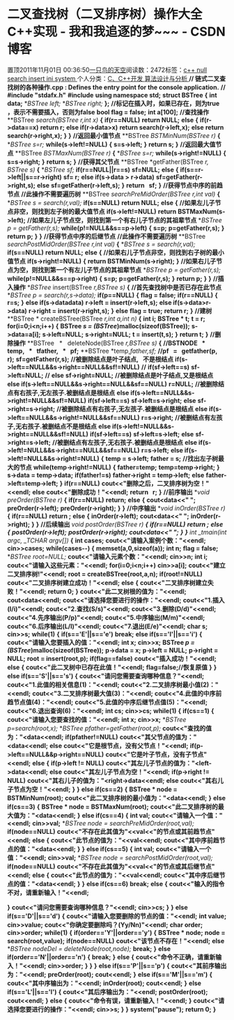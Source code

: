 
# 二叉查找树（二叉排序树）操作大全C++实现 - 我和我追逐的梦~~~ - CSDN博客


置顶2011年11月01日 00:36:50[一只鸟的天空](https://me.csdn.net/heyongluoyao8)阅读数：2472标签：[c++																](https://so.csdn.net/so/search/s.do?q=c++&t=blog)[null																](https://so.csdn.net/so/search/s.do?q=null&t=blog)[search																](https://so.csdn.net/so/search/s.do?q=search&t=blog)[insert																](https://so.csdn.net/so/search/s.do?q=insert&t=blog)[ini																](https://so.csdn.net/so/search/s.do?q=ini&t=blog)[system																](https://so.csdn.net/so/search/s.do?q=system&t=blog)[
							](https://so.csdn.net/so/search/s.do?q=ini&t=blog)[
																					](https://so.csdn.net/so/search/s.do?q=insert&t=blog)个人分类：[C、C++开发																](https://blog.csdn.net/heyongluoyao8/article/category/908444)[算法设计与分析																](https://blog.csdn.net/heyongluoyao8/article/category/961150)[
							](https://blog.csdn.net/heyongluoyao8/article/category/908444)
[
				](https://so.csdn.net/so/search/s.do?q=insert&t=blog)
[
			](https://so.csdn.net/so/search/s.do?q=insert&t=blog)
[
		](https://so.csdn.net/so/search/s.do?q=search&t=blog)
[
	](https://so.csdn.net/so/search/s.do?q=null&t=blog)
[
	](https://so.csdn.net/so/search/s.do?q=c++&t=blog)
**// 链式二叉查找树的各种操作.cpp : Defines the entry point for the console application.**
**//**
**\#include "stdafx.h"**
**\#include<iostream>**
**using namespace std;**
**struct BSTree**
**{**
**int data;**
**BSTree *left;**
**BSTree *right;**
**};**
**//标记在插入时，如果已存在，则为true ，表示不需要插入，否则为false**
**bool flag = false;**
**int a[100];**
**//查找操作**
**BSTree *search(BSTree *r,int x)**
**{**
**if(r==NULL)**
**return NULL;**
**else**
**{**
**if(r->data==x)**
**return r;**
**else if(r->data>x)**
**return search(r->left,x);**
**else**
**return search(r->right,x);**
**}**
**}**
**//返回最小值节点**
**BSTree *BSTMinNum(BSTree *r)**
**{**
**BSTree *s=r;**
**while(s->left!=NULL)**
**{**
**s=s->left;**
**}**
**return s;**
**}**
**//返回最大值节点**
**BSTree *BSTMaxNum(BSTree *r)**
**{**
**BSTree *s=r;**
**while(s->right!=NULL)**
**{**
**s=s->right;**
**}**
**return s;**
**}**
**//获得其父节点**
**BSTree *getFather(BSTree *r,  BSTree *s)**
**{**
**BSTree *sf;**
**if(r==NULL||r==s)**
**sf=NULL;**
**else**
**{**
**if(s==r->left||s==r->right)**
**sf= r;**
**else if(s->data > r->data)**
**sf=getFather(r->right,s);**
**else**
**sf=getFather(r->left,s);**
**}**
**return   sf;**
**}**
**//获得节点中序的前趋节点**
**//此操作不需要遍历树**
**BSTree *searchPreMidOrder(BSTree *r,int val)**
**{**
**BSTree *s = search(r,val);**
**if(s==NULL)**
**return NULL;**
**else**
**{**
**//如果左儿子节点非空，则找到左子树的最大值节点**
**if(s->left!=NULL)**
**return BSTMaxNum(s->left);**
**//如果左儿子节点空，则找到第一个有右儿子节点的其祖辈节点**
**BSTree  *p = getFather(r,s);**
**while(p!=NULL&&s==p->left)**
**{**
**s=p;**
**p=getFather(r,s);**
**}**
**return p;**
**}**
**}**
**//获得节点中序的后继节点**
**//此操作不需要遍历树**
**BSTree *searchPostMidOrder(BSTree *r,int val)**
**{**
**BSTree *s = search(r,val);**
**if(s==NULL)**
**return NULL;**
**else**
**{**
**//如果右儿子节点非空，则找到右子树的最小值节点**
**if(s->right!=NULL)**
**{**
**return BSTMinNum(s->right);**
**}**
**//如果右儿子节点为空，则找到第一个有左儿子节点的其祖辈节点**
**BSTree *p = getFather(r,s);**
**while(p!=NULL&&s==p->right)**
**{**
**s=p;**
**p=getFather(r,s);**
**}**
**return p;**
**}**
**}**
**//插入操作**
**BSTree* insert(BSTree *r,BSTree *s)**
**{**
**//首先查找树中是否已存在此节点**
**BSTree *p = search(r,s->data);**
**if(p==NULL)**
**{**
**flag = false;**
**if(r==NULL)**
**{**
**r=s;**
**}**
**else if(s->data<r->data)**
**r->left = insert(r->left,s);**
**else if(s->data>r->data)**
**r->right = insert(r->right,s);**
**}**
**else**
**flag = true;**
**return r;**
**}**
**//建树**
**BSTree * createBSTree(BSTree *r,int *a,int n)**
**{**
**int i;**
**BSTree * t;**
**t = r;**
**for(i=0;i<n;i++)**
**{**
**BSTree *s = (BSTree*)malloc(sizeof(BSTree));**
**s->data=a[i];**
**s->left=NULL;**
**s->right=NULL;**
**t = insert(t,s);**
**}**
**return t;**
**}**
**//删除操作**
**BSTree   *   deleteNode(BSTree *r,BSTree *s)**
**{**
**//BSTNODE   *   temp,   *   tfather,   *   pf;**
**BSTree *temp,*father,*sf;**
**//pf   =   getfather(p,   r);**
**sf=getFather(r,s);**
**//被删除结点是叶子结点,   不是根结点**
**if(s->left==NULL&&s->right==NULL&&sf!=NULL)**
**//**
**if(sf->left==s)**
**sf->left=NULL;**
**//**
**else**
**sf->right=NULL;**
**//被删除结点是叶子结点,又是根结点**
**else if(s->left==NULL&&s->right==NULL&&sf==NULL)**
**r=NULL;**
**//被删除结点有右孩子,无左孩子.被删结点是根结点**
**else if(s->left==NULL&&s->right!=NULL&&sf!=NULL)**
**if(sf->left==s)**
**sf->left=s->right;**
**else**
**sf->right=s->right;**
**//被删除结点有右孩子,无左孩子.被删结点是根结点**
**else if(s->left==NULL&&s->right!=NULL&&sf==NULL)**
**r=s->right;**
**//被删结点有左孩子,无右孩子.被删结点不是根结点**
**else if(s->left!=NULL&&s->right==NULL&&sf!=NULL)**
**if(sf->left==s)**
**sf->left=s->left;**
**else**
**sf->right=s->left;**
**//被删结点有左孩子,无右孩子.被删结点是根结点**
**else if(s->left!=NULL&&s->right==NULL&&sf==NULL)**
**r=s->left;**
**else if(s->left!=NULL&&s->right!=NULL)**
**{**
**temp = s->left;**
**father = s;**
**//找出左子树最大的节点**
**while(temp->right!=NULL)**
**{**
**father=temp;**
**temp=temp->right;**
**}**
**s->data = temp->data;**
**if(father!=s)**
**father->right = temp->left;**
**else**
**father->left=temp->left;**
**}**
**if(r==NULL)**
**cout<<"删除之后，二叉排序树为空！"<<endl;**
**else**
**cout<<"删除成功！"<<endl;**
**return   r;**
**}**
**//前序输出**
**void preOrder(BSTree *r)**
**{**
**if(r==NULL)**
**return;**
**else**
**{**
**cout<<r->data<<" ";**
**preOrder(r->left);**
**preOrder(r->right);**
**}**
**}**
**//中序输出**
**void inOrder(BSTree *r)**
**{**
**if(r==NULL)**
**return ;**
**else**
**{**
**inOrder(r->left);**
**cout<<r->data<<" ";**
**inOrder(r->right);**
**}**
**}**
**//后续输出**
**void postOrder(BSTree *r)**
**{**
**if(r==NULL)**
**return ;**
**else**
**{**
**postOrder(r->left);**
**postOrder(r->right);**
**cout<<r->data<<" ";**
**}**
**}**
**int _tmain(int argc, _TCHAR* argv[])**
**{**
**int cases;**
**cout<<"请输入案例个数："<<endl;**
**cin>>cases;**
**while(cases--)**
**{**
**memset(a,0,sizeof(a));**
**int n;**
**flag = false;**
**BSTree *root=NULL;**
**cout<<"请输入元素个数："<<endl;**
**cin>>n;**
**int i;**
**cout<<"请输入这些元素："<<endl;**
**for(i=0;i<n;i++)**
**cin>>a[i];**
**cout<<"建立二叉排序树!"<<endl;**
**root = createBSTree(root,a,n);**
**if(root!=NULL)**
**cout<<"二叉排序树建立成功！"<<endl;**
**else**
**{**
**cout<<"二叉排序树建立失败！"<<endl;**
**return 0;**
**}**
**cout<<"此二叉树根的值为："<<endl;**
**cout<<root->data<<endl;**
**cout<<"请选择您要进行的操作："<<endl;**
**cout<<"1.插入(I/i)"<<endl;**
**cout<<"2.查找(S/s)"<<endl;**
**cout<<"3.删除(D/d)"<<endl;**
**cout<<"4.先序输出(P/p)"<<endl;**
**cout<<"5.中序输出(M/m)"<<endl;**
**cout<<"6.后序输出(L/l)"<<endl;**
**cout<<"7.退出(E/e)"<<endl;**
**char s;**
**cin>>s;**
**while(1)**
**{**
**if(s=='E'||s=='e')**
**break;**
**else if(s=='I'||s=='i')**
**{**
**cout<<"请输入您要插入的值："<<endl;**
**int x;**
**cin>>x;**
**BSTree *p =(BSTree*)malloc(sizeof(BSTree));**
**p->data = x;**
**p->left = NULL;**
**p->right = NULL;**
**root = insert(root,p);**
**if(flag==false)**
**cout<<"插入成功！"<<endl;**
**else**
**{**
**cout<<"此二叉树中已存在此值！"<<endl;**
**flag=false;//恢复原值**
**}**
**}**
**else if(s=='S'||s=='s')**
**{**
**cout<<"请问您需要查询哪种信息？"<<endl;**
**cout<<"1.此值的相关信息(1)："<<endl;**
**cout<<"2.二叉排序树最小值(2)："<<endl;**
**cout<<"3.二叉排序树最大值(3)："<<endl;**
**cout<<"4.此值的中序前趋节点值(4)："<<endl;**
**cout<<"5.此值的中序后继节点值(5)："<<endl;**
**cout<<"6.退出查询(6)："<<endl;**
**int cs;**
**cin>>cs;**
**while(1)**
**{**
**if(cs==1)**
**{**
**cout<<"请输入您要查找的值："<<endl;**
**int x;**
**cin>>x;**
**BSTree *p=search(root,x);**
**BSTree *pfather=getFather(root,p);**
**cout<<"查找的值为："<<p->data<<endl;**
**if(pfather!=NULL)**
**cout<<"其父节点的值为："<<pfather->data<<endl;**
**else**
**cout<<"它是根节点，没有父节点！"<<endl;**
**if(p->left==NULL&&p->right==NULL)**
**cout<<"它是叶子节点，没有子节点"<<endl;**
**else**
**{**
**if(p->left != NULL)**
**cout<<"其左儿子节点的值为："<<p->left->data<<endl;**
**else**
**cout<<"其左儿子节点为空！"<<endl;**
**if(p->right != NULL)**
**cout<<"其右儿子的值为："<<p->right->data<<endl;**
**else**
**cout<<"其右儿子节点为空！"<<endl;**
**}**
**}**
**else if(cs==2)**
**{**
**BSTree * node = BSTMinNum(root);**
**cout<<"此二叉排序树的最小值为："<<node->data<<endl;**
**}**
**else if(cs==3)**
**{**
**BSTree * node = BSTMaxNum(root);**
**cout<<"此二叉排序树的最大值为："<<node->data<<endl;**
**}**
**else if(cs==4)**
**{**
**int val;**
**cout<<"请输入一个值："<<endl;**
**cin>>val;**
**BSTree *node = searchPreMidOrder(root,val);**
**if(node==NULL)**
**cout<<"不存在此其值为"<<val<<"的节点或其前趋节点"<<endl;**
**else**
**{**
**cout<<"此节点的值为："<<val<<endl;**
**cout<<"其中序前趋节点的值："<<node->data<<endl;**
**}**
**}**
**else if(cs==5)**
**{**
**int val;**
**cout<<"请输入一个值："<<endl;**
**cin>>val;**
**BSTree *node = searchPostMidOrder(root,val);**
**if(node==NULL)**
**cout<<"不存在此其值为"<<val<<"的节点或其后继节点"<<endl;**
**else**
**{**
**cout<<"此节点的值为："<<val<<endl;**
**cout<<"其中序后继节点的值："<<node->data<<endl;**
**}**
**}**
**else if(cs==6)**
**break;**
**else**
**{**
**cout<<"输入的指令不对，请重新输入！"<<endl;**

**}**
**cout<<"请问您需要查询哪种信息？"<<endl;**
**cin>>cs;**
**}**
**}**
**else if(s=='D'||s=='d')**
**{**
**cout<<"请输入您要删除的节点的值："<<endl;**
**int value;**
**cin>>value;**
**cout<<"你确定要删除吗？(Yy/Nn)"<<endl;**
**char order;**
**cin>>order;**
**while(1)**
**{**
**if(order=='Y'||order=='y')**
**{**
**BSTree * node;**
**node = search(root,value);**
**if(node==NULL)**
**cout<<"该节点不存在！"<<endl;**
**else**
**BSTree *nodeDel = deleteNode(root,node);**
**break;**
**}**
**else if(order=='N'||order=='n')**
**{**
**break;**
**}**
**else**
**{**
**cout<<"命令不正确，请重新输入！"<<endl;**
**cin>>order;**
**}**
**}**
**}**
**else if(s=='P'||s=='p')**
**{**
**cout<<"其前序输出为："<<endl;**
**preOrder(root);**
**cout<<endl;**
**}**
**else if(s=='M'||s=='m')**
**{**
**cout<<"其中序输出为："<<endl;**
**inOrder(root);**
**cout<<endl;**
**}**
**else if(s=='L'||s=='l')**
**{**
**cout<<"其后序输出为："<<endl;**
**postOrder(root);**
**cout<<endl;**
**}**
**else**
**{**
**cout<<"命令有误，请重新输入！"<<endl;**
**}**
**cout<<"请选择您要进行的操作："<<endl;**
**cin>>s;**
**}**
**}**
**system("pause");**
**return 0;**
**}**

[
](https://so.csdn.net/so/search/s.do?q=c++&t=blog)
